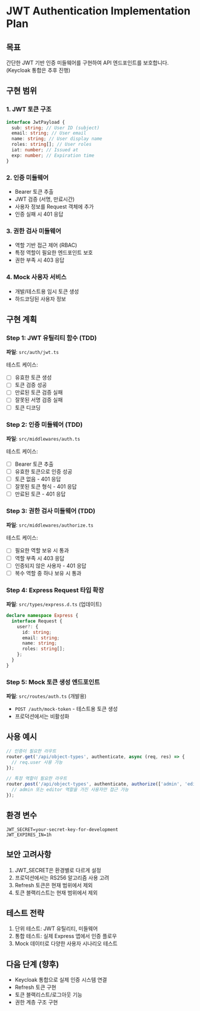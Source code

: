 # JWT Authentication Implementation Plan

## 목표

간단한 JWT 기반 인증 미들웨어를 구현하여 API 엔드포인트를 보호합니다.
(Keycloak 통합은 추후 진행)

## 구현 범위

### 1. JWT 토큰 구조

```typescript
interface JwtPayload {
  sub: string; // User ID (subject)
  email: string; // User email
  name: string; // User display name
  roles: string[]; // User roles
  iat: number; // Issued at
  exp: number; // Expiration time
}
```

### 2. 인증 미들웨어

- Bearer 토큰 추출
- JWT 검증 (서명, 만료시간)
- 사용자 정보를 Request 객체에 추가
- 인증 실패 시 401 응답

### 3. 권한 검사 미들웨어

- 역할 기반 접근 제어 (RBAC)
- 특정 역할이 필요한 엔드포인트 보호
- 권한 부족 시 403 응답

### 4. Mock 사용자 서비스

- 개발/테스트용 임시 토큰 생성
- 하드코딩된 사용자 정보

## 구현 계획

### Step 1: JWT 유틸리티 함수 (TDD)

**파일**: `src/auth/jwt.ts`

테스트 케이스:

- [ ] 유효한 토큰 생성
- [ ] 토큰 검증 성공
- [ ] 만료된 토큰 검증 실패
- [ ] 잘못된 서명 검증 실패
- [ ] 토큰 디코딩

### Step 2: 인증 미들웨어 (TDD)

**파일**: `src/middlewares/auth.ts`

테스트 케이스:

- [ ] Bearer 토큰 추출
- [ ] 유효한 토큰으로 인증 성공
- [ ] 토큰 없음 - 401 응답
- [ ] 잘못된 토큰 형식 - 401 응답
- [ ] 만료된 토큰 - 401 응답

### Step 3: 권한 검사 미들웨어 (TDD)

**파일**: `src/middlewares/authorize.ts`

테스트 케이스:

- [ ] 필요한 역할 보유 시 통과
- [ ] 역할 부족 시 403 응답
- [ ] 인증되지 않은 사용자 - 401 응답
- [ ] 복수 역할 중 하나 보유 시 통과

### Step 4: Express Request 타입 확장

**파일**: `src/types/express.d.ts` (업데이트)

```typescript
declare namespace Express {
  interface Request {
    user?: {
      id: string;
      email: string;
      name: string;
      roles: string[];
    };
  }
}
```

### Step 5: Mock 토큰 생성 엔드포인트

**파일**: `src/routes/auth.ts` (개발용)

- `POST /auth/mock-token` - 테스트용 토큰 생성
- 프로덕션에서는 비활성화

## 사용 예시

```typescript
// 인증이 필요한 라우트
router.get('/api/object-types', authenticate, async (req, res) => {
  // req.user 사용 가능
});

// 특정 역할이 필요한 라우트
router.post('/api/object-types', authenticate, authorize(['admin', 'editor']), async (req, res) => {
  // admin 또는 editor 역할을 가진 사용자만 접근 가능
});
```

## 환경 변수

```
JWT_SECRET=your-secret-key-for-development
JWT_EXPIRES_IN=1h
```

## 보안 고려사항

1. JWT_SECRET은 환경별로 다르게 설정
2. 프로덕션에서는 RS256 알고리즘 사용 고려
3. Refresh 토큰은 현재 범위에서 제외
4. 토큰 블랙리스트는 현재 범위에서 제외

## 테스트 전략

1. 단위 테스트: JWT 유틸리티, 미들웨어
2. 통합 테스트: 실제 Express 앱에서 인증 플로우
3. Mock 데이터로 다양한 사용자 시나리오 테스트

## 다음 단계 (향후)

- Keycloak 통합으로 실제 인증 시스템 연결
- Refresh 토큰 구현
- 토큰 블랙리스트/로그아웃 기능
- 권한 계층 구조 구현
